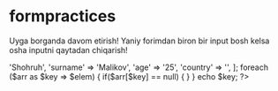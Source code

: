 # formpractices
Uyga borganda davom etirish! Yaniy forimdan biron bir input bosh kelsa osha inputni qaytadan chiqarish!

<?php

$arr = [
    'name' => 'Shohruh',
    'surname' => 'Malikov',
    'age' => '25',
    'country' => '',
    ];

foreach ($arr as $key => $elem) {
    if($arr[$key] == null) {
    }
}
echo $key;

?>
